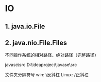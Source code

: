 # IO
## 1. java.io.File
## 2. java.nio.File.Files

不同操作系统的相对路径、绝对路径（完整路径）

javase\src
D:\ideaproject\javase\src

文件夹分隔符号
win: \反斜杠
Linux: /正斜杠


